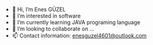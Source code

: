 - 👋 Hi, I’m Enes GÜZEL
- 👀 I’m interested in software
- 🌱 I’m currently learning JAVA programing language
- 💞️ I’m looking to collaborate on ...
- 📫 Contact information: enesguzel4601@outlook.com

<!---
Enesguzel1/Enesguzel1 is a ✨ special ✨ repository because its `README.md` (this file) appears on your GitHub profile.
You can click the Preview link to take a look at your changes.
--->
